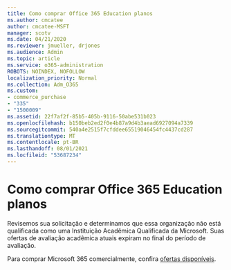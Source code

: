 ```yaml
---
title: Como comprar Office 365 Education planos
ms.author: cmcatee
author: cmcatee-MSFT
manager: scotv
ms.date: 04/21/2020
ms.reviewer: jmueller, drjones
ms.audience: Admin
ms.topic: article
ms.service: o365-administration
ROBOTS: NOINDEX, NOFOLLOW
localization_priority: Normal
ms.collection: Adm_O365
ms.custom:
- commerce_purchase
- "335"
- "1500009"
ms.assetid: 22f7af2f-85b5-405b-9116-50abe531b023
ms.openlocfilehash: b150beb2ed2f0e4b87a9d4b3aead6927094a7339
ms.sourcegitcommit: 540a4e2515f7cfddee65519046454fc4437cd287
ms.translationtype: MT
ms.contentlocale: pt-BR
ms.lasthandoff: 08/01/2021
ms.locfileid: "53687234"
---
```

# <a name="how-to-purchase-office-365-education-plans"></a>Como comprar Office 365 Education planos

Revisemos sua solicitação e determinamos que essa organização não está qualificada como uma Instituição Acadêmica Qualificada da Microsoft. Suas ofertas de avaliação acadêmica atuais expiram no final do período de avaliação.
  
Para comprar Microsoft 365 comercialmente, confira [ofertas disponíveis](https://go.microsoft.com/fwlink/p/?linkid=868433).  